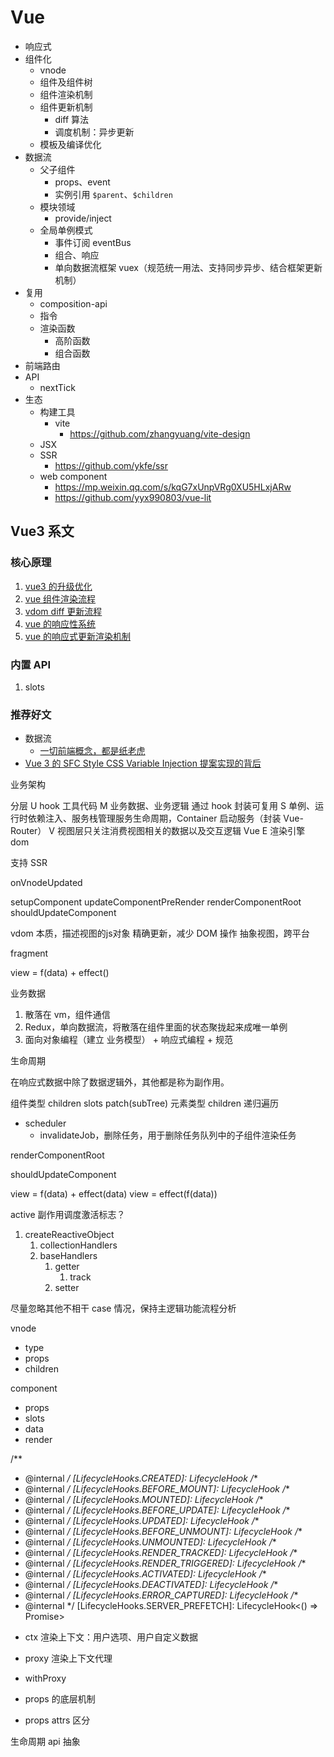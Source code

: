 # Vue

- 响应式
- 组件化
  - vnode
  - 组件及组件树
  - 组件渲染机制
  - 组件更新机制
    - diff 算法
    - 调度机制：异步更新
  - 模板及编译优化
- 数据流
  - 父子组件
    - props、event
    - 实例引用 `$parent`、`$children`
  - 模块领域
    - provide/inject
  - 全局单例模式  
    - 事件订阅 eventBus
    - 组合、响应
    - 单向数据流框架 vuex（规范统一用法、支持同步异步、结合框架更新机制）
- 复用
  - composition-api
  - 指令
  - 渲染函数
    - 高阶函数
    - 组合函数
- 前端路由
- API
  - nextTick
- 生态
  - 构建工具
    - vite
      - https://github.com/zhangyuang/vite-design
  - JSX
  - SSR
    - https://github.com/ykfe/ssr
  - web component
    - https://mp.weixin.qq.com/s/kqG7xUnpVRg0XU5HLxjARw
    - https://github.com/yyx990803/vue-lit

## Vue3 系文

### 核心原理

1. [vue3 的升级优化](./vue3的升级优化.md)
2. [vue 组件渲染流程](./vue%20组件渲染流程.md)
3. [vdom diff 更新流程](./vdom%20diff%20更新流程.md)
4. [vue 的响应性系统](./vue%20的响应性系统.md)
5. [vue 的响应式更新渲染机制](./vue%20的响应式更新渲染机制.md)

### 内置 API

1. slots

### 推荐好文

- 数据流
  - [一切前端概念，都是纸老虎](https://mp.weixin.qq.com/s/oF-MJ39zh0-R65Q4vPX8Dw)
- [Vue 3 的 SFC Style CSS Variable Injection 提案实现的背后](https://mp.weixin.qq.com/s/N1AoRSuK00V5QoZr4TWWvQ)

业务架构

分层
U hook 工具代码
M 业务数据、业务逻辑 通过 hook 封装可复用
S 单例、运行时依赖注入、服务栈管理服务生命周期，Container 启动服务（封装 Vue-Router）
V 视图层只关注消费视图相关的数据以及交互逻辑 Vue
E 渲染引擎 dom

支持 SSR


onVnodeUpdated





setupComponent
updateComponentPreRender
renderComponentRoot 
shouldUpdateComponent

vdom
本质，描述视图的js对象
精确更新，减少 DOM 操作
抽象视图，跨平台






fragment

view = f(data) + effect()

业务数据
1. 散落在 vm，组件通信
2. Redux，单向数据流，将散落在组件里面的状态聚拢起来成唯一单例
3. 面向对象编程（建立 业务模型） + 响应式编程 + 规范


生命周期

在响应式数据中除了数据逻辑外，其他都是称为副作用。





组件类型 children slots patch(subTree)
元素类型 children 递归遍历

- scheduler
  - invalidateJob，删除任务，用于删除任务队列中的子组件渲染任务


renderComponentRoot

shouldUpdateComponent





view = f(data) + effect(data)
view = effect(f(data))

active 副作用调度激活标志？

1. createReactiveObject
   1. collectionHandlers
   2. baseHandlers
      1. getter
         1. track
      2. setter


尽量忽略其他不相干 case 情况，保持主逻辑功能流程分析

vnode
- type
- props
- children

component
- props
- slots
- data
- render


[LifecycleHooks.BEFORE_CREATE]: LifecycleHook
  /**
   * @internal
   */
  [LifecycleHooks.CREATED]: LifecycleHook
  /**
   * @internal
   */
  [LifecycleHooks.BEFORE_MOUNT]: LifecycleHook
  /**
   * @internal
   */
  [LifecycleHooks.MOUNTED]: LifecycleHook
  /**
   * @internal
   */
  [LifecycleHooks.BEFORE_UPDATE]: LifecycleHook
  /**
   * @internal
   */
  [LifecycleHooks.UPDATED]: LifecycleHook
  /**
   * @internal
   */
  [LifecycleHooks.BEFORE_UNMOUNT]: LifecycleHook
  /**
   * @internal
   */
  [LifecycleHooks.UNMOUNTED]: LifecycleHook
  /**
   * @internal
   */
  [LifecycleHooks.RENDER_TRACKED]: LifecycleHook
  /**
   * @internal
   */
  [LifecycleHooks.RENDER_TRIGGERED]: LifecycleHook
  /**
   * @internal
   */
  [LifecycleHooks.ACTIVATED]: LifecycleHook
  /**
   * @internal
   */
  [LifecycleHooks.DEACTIVATED]: LifecycleHook
  /**
   * @internal
   */
  [LifecycleHooks.ERROR_CAPTURED]: LifecycleHook
  /**
   * @internal
   */
  [LifecycleHooks.SERVER_PREFETCH]: LifecycleHook<() => Promise<unknown>>


- ctx 渲染上下文：用户选项、用户自定义数据
- proxy 渲染上下文代理
- withProxy


- props 的底层机制
- props attrs 区分

生命周期
api 抽象